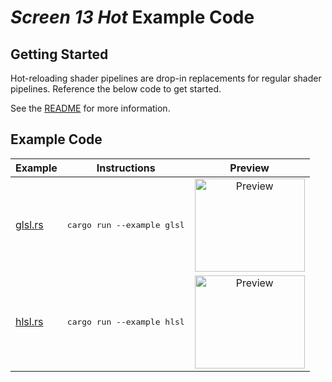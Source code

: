 # _Screen 13 Hot_ Example Code

## Getting Started

Hot-reloading shader pipelines are drop-in replacements for regular shader pipelines. Reference the
below code to get started.

See the [README](../README.md) for more information.

## Example Code

Example | Instructions | Preview
 --- | --- | :---:
[glsl.rs](glsl.rs) | <pre>cargo run --example glsl</pre> | <image alt="Preview" src="../.github/img/noise.png" height=149 width=176>
[hlsl.rs](hlsl.rs) | <pre>cargo run --example hlsl</pre> | <image alt="Preview" src="../.github/img/noise.png" height=149 width=176>